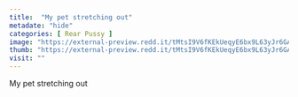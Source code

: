 ```yaml
---
title:  "My pet stretching out"
metadate: "hide"
categories: [ Rear Pussy ]
image: "https://external-preview.redd.it/tMtsI9V6fKEkUeqyE6bx9L63yJr6GAsQubXe5gPk99k.jpg?auto=webp&s=013ada7ff64d701d8c5582b25656f20843d75d8b"
thumb: "https://external-preview.redd.it/tMtsI9V6fKEkUeqyE6bx9L63yJr6GAsQubXe5gPk99k.jpg?width=1080&crop=smart&auto=webp&s=4b65533e222b2e3df47c056e3eac7d3a5d90e4c4"
visit: ""
---
```

My pet stretching out
